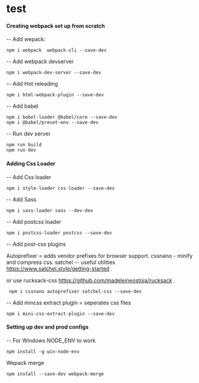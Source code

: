 # test

<h4>Creating webpack set up from scratch </h4>

-- Add wepack:
```
npm i webpack  webpack-cli --save-dev
```

-- Add webpack devserver
```
npm i webpack-dev-server --save-dev
```

-- Add Hot releading
```
npm i html-webpack-plugin --save-dev 
```
-- Add babel
```
npm i babel-loader @babel/core --save-dev
npm i @babel/preset-env --save-dev
```
-- Run dev server
```
npm run build
npm run dev
```

<h4> Adding Css Loader </h4>

-- Add Css loader
```
npm i style-loader css-loader --save-dev
```

-- Add Sass
```
npm i sass-loader sass --dev-dev
```

-- Add postcss loader
```
npm i postcss-loader postcss --save-dev
```

-- Add post-css plugins

Autoprefixer = adds vendor prefixes for browser support.
cssnano - minify and compress css.
satchel -- useful utilities https://www.satchel.style/getting-started .

or use rucksack-css https://github.com/madeleineostoja/rucksack .

```
 npm i cssnano autoprefixer satchel-css --save-dev
```


-- Add mincss extract plugin = seperates css files

```
npm i mini-css-extract-plugin --save-dev
```
<h4> Setting up dev and prod configs </h4>
-- For Windows NODE_ENV to work

```
npm install -g win-node-env
```

Wepack merge

```
npm install --save-dev webpack-merge

```
